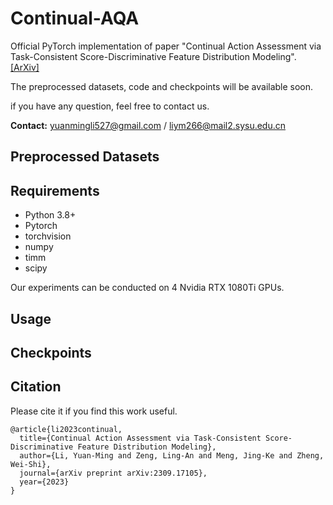 # Continual-AQA
Official PyTorch implementation of paper "Continual Action Assessment via Task-Consistent Score-Discriminative Feature Distribution Modeling". 
[[ArXiv]](https://arxiv.org/abs/2309.17105)

The preprocessed datasets, code and checkpoints will be available soon.

if you have any question, feel free to contact us.

**Contact:** yuanmingli527@gmail.com / liym266@mail2.sysu.edu.cn

## Preprocessed Datasets

## Requirements
- Python 3.8+
- Pytorch
- torchvision
- numpy
- timm
- scipy

Our experiments can be conducted on 4 Nvidia RTX 1080Ti GPUs.

## Usage

## Checkpoints



## Citation
Please cite it if you find this work useful.
```
@article{li2023continual,
  title={Continual Action Assessment via Task-Consistent Score-Discriminative Feature Distribution Modeling},
  author={Li, Yuan-Ming and Zeng, Ling-An and Meng, Jing-Ke and Zheng, Wei-Shi},
  journal={arXiv preprint arXiv:2309.17105},
  year={2023}
}
```
